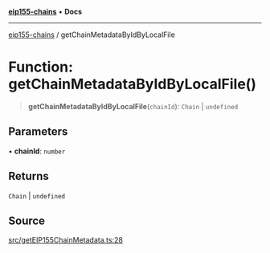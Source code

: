 [**eip155-chains**](../README.md) • **Docs**

***

[eip155-chains](../globals.md) / getChainMetadataByIdByLocalFile

# Function: getChainMetadataByIdByLocalFile()

> **getChainMetadataByIdByLocalFile**(`chainId`): `Chain` \| `undefined`

## Parameters

• **chainId**: `number`

## Returns

`Chain` \| `undefined`

## Source

[src/getEIP155ChainMetadata.ts:28](https://github.com/ivanzzeth/eip155-chains/blob/8a937f89bbbe3657fc80f0fbfa328cd313359581/src/getEIP155ChainMetadata.ts#L28)
